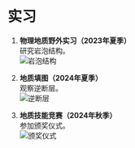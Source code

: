 # 实习

1. **物理地质野外实习（2023年夏季）**  
   研究岩泡结构。  
   ![岩泡结构](static/assets/img/lithophysa.jpg)

2. **地质填图（2024年夏季）**  
   观察逆断层。  
   ![逆断层](static/assets/img/reverse_fault.jpg)

3. **地质技能竞赛（2024年秋季）**  
   参加颁奖仪式。  
   ![颁奖仪式](static/assets/img/award_ceremony.jpg)
